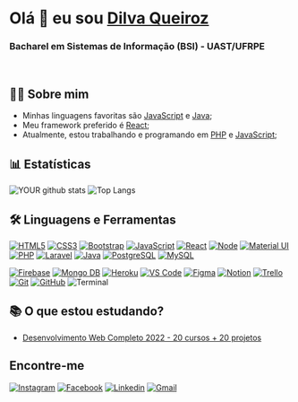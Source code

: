 # Olá 👋 eu sou <a href="https://github.com/DilvaQueiroz"> Dilva Queiroz </a>
### Bacharel em Sistemas de Informação (BSI) - UAST/UFRPE
</br>

## 👩‍💻 Sobre mim
<!-- - Atualmente, estou aprendendo e trabalhando com [PHP](https://www.php.net/) e [Laravel](https://laravel.com/). -->
- Minhas linguagens favoritas são [JavaScript](https://www.javascript.com/) e [Java](https://docs.oracle.com/en/java/);
- Meu framework preferido é [React](https://reactjs.org/);
- Atualmente,  estou trabalhando e programando em [PHP](https://www.php.net/) e [JavaScript](https://www.javascript.com/);

## 📊 Estatísticas

![YOUR github stats](https://github-readme-stats.vercel.app/api?username=DilvaQueiroz&show_icons=true&theme=dark)
![Top Langs](https://github-readme-stats.vercel.app/api/top-langs/?username=DilvaQueiroz&theme=dark&layout=compact)

## 🛠 Linguagens e Ferramentas
[![HTML5](https://img.icons8.com/color/40/000000/html-5.png)](https://devdocs.io/html/)
[![CSS3](https://img.icons8.com/color/40/000000/css3.png)](https://devdocs.io/css/)
[![Bootstrap](https://img.icons8.com/color/40/000000/bootstrap.png)](https://getbootstrap.com/)
[![JavaScript](https://img.icons8.com/color/40/000000/javascript.png)](https://www.javascript.com/)
[![React](https://img.icons8.com/color/48/000000/react-native.png)](https://pt-br.reactjs.org/)
[![Node](https://img.icons8.com/fluency/48/000000/node-js.png)](https://nodejs.org/en/)
[![Material UI](https://img.icons8.com/color/48/000000/material-ui.png)](https://mui.com/pt/)
[![PHP](https://img.icons8.com/color/40/000000/php.png)](https://www.php.net/)
[![Laravel](https://img.icons8.com/fluent/40/000000/laravel.png)](https://laravel.com/)
[![Java](https://img.icons8.com/color/40/000000/java.png)](https://www.java.com/)
[![PostgreSQL](https://img.icons8.com/color/40/000000/postgreesql.png)](https://www.postgresql.org/)
[![MySQL](https://img.icons8.com/color/48/000000/mysql-logo.png)](https://www.mysql.com/)
<!--  -->
[![Firebase](https://img.icons8.com/color/48/000000/firebase.png)](https://firebase.google.com/docs/database)
[![Mongo DB](https://img.icons8.com/external-tal-revivo-shadow-tal-revivo/48/000000/external-mongodb-a-cross-platform-document-oriented-database-program-logo-shadow-tal-revivo.png)](https://www.mongodb.com/pt-br)
[![Heroku](https://img.icons8.com/color/48/000000/heroku.png)](https://www.heroku.com/)
[![VS Code](https://img.icons8.com/fluent/40/000000/visual-studio-code-2019.png)](https://code.visualstudio.com/)
[![Figma](https://img.icons8.com/color/48/000000/figma--v1.png)](https://www.figma.com/)
[![Notion](https://img.icons8.com/fluency/48/000000/notion.png)](https://www.notion.so/pt-br)
[![Trello](https://img.icons8.com/color/48/000000/trello.png)](https://trello.com/)
[![Git](https://img.icons8.com/color/40/000000/git.png)](https://git-scm.com/)
[![GitHub](https://img.icons8.com/fluent/40/000000/github.png)](https://github.com/)
![Terminal](https://img.icons8.com/color/40/000000/console.png)
<!-- [![Semantic](http://semantic-ui.com/images/logo.png)](https://semantic-ui.com/introduction/getting-started.html) -->

## 📚 O que estou estudando?

- [Desenvolvimento Web Completo 2022 - 20 cursos + 20 projetos](https://www.udemy.com/course/web-completo/learn/lecture/10397192?start=15#overview)

## Encontre-me
[![Instagram](https://img.icons8.com/color/40/000000/instagram-new.png)](https://www.instagram.com/dilvaqueiroz/)
[![Facebook](https://img.icons8.com/color/40/000000/facebook-new.png)](https://pt-br.facebook.com/dilva.queiroz)
[![Linkedin](https://img.icons8.com/color/40/000000/linkedin.png)](https://www.linkedin.com/in/dilva-queir%C3%B3s-8335811b7/)
[![Gmail](https://img.icons8.com/color/40/000000/gmail-new.png)](mailto:queirozdilva0@gmail.com)
